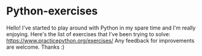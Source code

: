 # Python-exercises
Hello!
I've started to play around with Python in my spare time and I'm really enjoying. 
Here's the list of exercises that I've been trying to solve:
https://www.practicepython.org/exercises/
Any feedback for improvements are welcome.
Thanks :)
